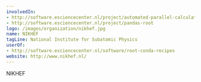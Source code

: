```yaml
---
involvedIn:
- http://software.esciencecenter.nl/project/automated-parallel-calculation-of-collaborative-statistical-models
- http://software.esciencecenter.nl/project/pandas-root
logo: /images/organization/nikhef.jpg
name: NIKHEF
tagLine: National Institute for Subatomic Physics
userOf:
- http://software.esciencecenter.nl/software/root-conda-recipes
website: http://www.nikhef.nl/
---
```

NIKHEF
